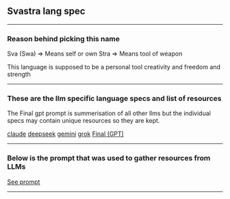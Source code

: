 ## Svastra lang spec
 ---
### Reason behind picking this name
Sva (Swa) => Means self or own
Stra => Means tool of weapon

This language is supposed to be a personal tool creativity and freedom and strength

---
### These are the llm specific language specs and list of resources
The Final gpt prompt is summerisation of all other llms but the individual specs may contain unique resources so they are kept.

[claude](claude.md)
[deepseek](deepseek.md)
[gemini](gemini.md)
[grok](grok.md)
[Final (GPT)](gpt.md)

---
### Below is the prompt that was used to gather resources from LLMs

[See prompt](original_prompt.md)

---

